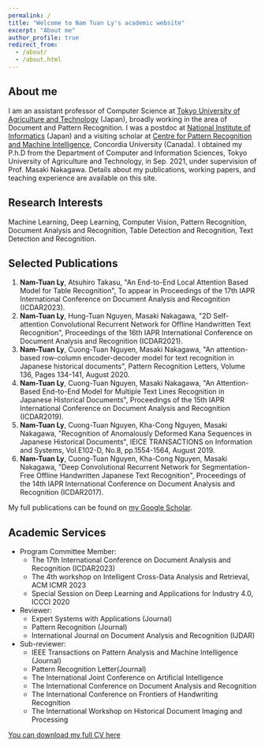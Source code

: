 ```yaml
---
permalink: /
title: "Welcome to Nam Tuan Ly's academic website"
excerpt: "About me"
author_profile: true
redirect_from: 
  - /about/
  - /about.html
---
```


## About me
I am an assistant professor of Computer Science at [Tokyo University of Agriculture and Technology](https://www.tuat.ac.jp/en/) (Japan), broadly working in the area of Document and Pattern Recognition. I was a postdoc at [National Institute of Informatics](https://www.nii.ac.jp/en/) (Japan) and a visiting scholar at [Centre for Pattern Recognition and Machine Intelligence](https://www.concordia.ca/research/cenparmi.html), Concordia University (Canada). I obtained my P.h.D from the Department of Computer and Information Sciences, Tokyo University of Agriculture and Technology, in Sep. 2021, under supervision of Prof. Masaki Nakagawa. Details about my publications, working papers, and teaching experience are available on this site.

## Research Interests 
Machine Learning, Deep Learning, Computer Vision, Pattern Recognition, Document Analysis and Recognition, Table Detection and Recognition, Text Detection and Recognition.

<!-- 
My primary field is health economics, with additional research in industrial organization and applied econometrics. My research focuses on the role of information and behavioral biases in (a) the take-up of high-value care by consumers and (b) the adoption of innovative health technologies by providers. My job market paper, “An Ounce of Prevention or a Pound of Cure? The Value of Health Risk Information” shows that individuals infer information about their health risks by observing family health events, but that overreactions in these inferences lead to welfare penalties and propagate the use of low-return health services.

My other ongoing and published projects span related questions ranging from the costs associated with preventive care utilization to the use of care for specific at-risk populations, including those living with mental illness and providers treating cardiovascular disease. 
-->

## Selected Publications
1. **Nam-Tuan Ly**, Atsuhiro Takasu, "An End-to-End Local Attention Based Model for Table Recognition", To appear in Proceedings of the 17th IAPR International Conference on Document Analysis and Recognition (ICDAR2023).
2. **Nam-Tuan Ly**, Hung-Tuan Nguyen, Masaki Nakagawa, "2D Self-attention Convolutional Recurrent Network for Offline Handwritten Text Recognition", Proceedings of the 16th IAPR International Conference on Document Analysis and Recognition (ICDAR2021).
3. **Nam-Tuan Ly**, Cuong-Tuan Nguyen, Masaki Nakagawa, "An attention-based row-column encoder-decoder model for text recognition in Japanese historical documents", Pattern Recognition Letters, Volume 136, Pages 134-141, August 2020.
4. **Nam-Tuan Ly**, Cuong-Tuan Nguyen, Masaki Nakagawa, "An Attention-Based End-to-End Model for Multiple Text Lines Recognition in Japanese Historical Documents", Proceedings of the 15th IAPR International Conference on Document Analysis and Recognition (ICDAR2019).
5. **Nam-Tuan Ly**, Cuong-Tuan Nguyen, Kha-Cong Nguyen, Masaki Nakagawa, "Recognition of Anomalously Deformed Kana Sequences in Japanese Historical Documents", IEICE TRANSACTIONS on Information and Systems, Vol.E102-D, No.8, pp.1554-1564, August 2019.
6. **Nam-Tuan Ly**, Cuong-Tuan Nguyen, Kha-Cong Nguyen, Masaki Nakagawa, "Deep Convolutional Recurrent Network for Segmentation-Free Offline Handwritten Japanese Text Recognition", Proceedings of the 14th IAPR International Conference on Document Analysis and Recognition (ICDAR2017).

My full publications can be found on [my Google Scholar](https://scholar.google.com/citations?user=4n6BDKIAAAAJ&hl=en).

## Academic Services
+ Program Committee Member:
  - The 17th International Conference on Document Analysis and Recognition (ICDAR2023)
  - The 4th workshop on Intelligent Cross-Data Analysis and Retrieval, ACM ICMR 2023
  - Special Session on Deep Learning and Applications for Industry 4.0, ICCCI 2020
+ Reviewer:
  - Expert Systems with Applications (Journal)
  - Pattern Recognition (Journal)
  - International Journal on Document Analysis and Recognition (IJDAR)
+ Sub-reviewer:
  - IEEE Transactions on Pattern Analysis and Machine Intelligence (Journal)
  - Pattern Recognition Letter(Journal)
  - The International Joint Conference on Artificial Intelligence
  - The International Conference on Document Analysis and Recognition
  - The International Conference on Frontiers of Handwriting Recognition
  - The International Workshop on Historical Document Imaging and Processing

[You can download my full CV here](http://namtuanly.github.io/files/NamLy_CV.pdf)
